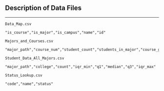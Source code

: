 ## Description of Data Files
-----------------------------
`Data_Map.csv`
```
"is_course","is_major","is_campus","name","id"
```
`Majors_and_Courses.csv`
```
"major_path","course_num","student_count","students_in_major","course_gpa_50pct","course_long_name","major_full_nm","course_popularity_rank","campus"
```
`Student_Data_All_Majors.csv`
```
"major_path","college","count","iqr_min","q1","median","q3","iqr_max"
```
`Status_Lookup.csv`
```
"code","name","status"
```
